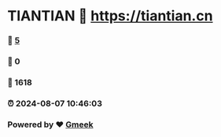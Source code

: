 # TIANTIAN :link: https://tiantian.cn 
### :page_facing_up: [5](https://tiantian.cn/tag.html) 
### :speech_balloon: 0 
### :hibiscus: 1618 
### :alarm_clock: 2024-08-07 10:46:03 
### Powered by :heart: [Gmeek](https://github.com/Meekdai/Gmeek)
